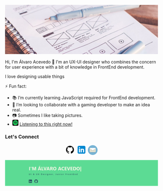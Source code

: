 ![alt text](./img/head.jpg)


Hi, I'm Álvaro Acevedo 👋
I'm an UX-UI designer who combines the concern for user experience with a bit of knowledge in FrontEnd development.

I love designing usable things

⚡ Fun fact:
- 📚 I’m currently learning JavaScript required for FrontEnd development.
- 🙏 I’m looking to collaborate with a gaming developer to make an idea real.
- 📷 Sometimes I  like taking pictures.
- <a href="https://open.spotify.com/embed/playlist/0pUbvYaeZVB97RDLZK3Wqu"><img src="./img/spotify.png" width="20" alt="Spotify"/></a> [Listening to this right now!](https://open.spotify.com/embed/playlist/0pUbvYaeZVB97RDLZK3Wqu "SuperHot Playlist")

	
### Let's Connect	
<p align="center">
	<a href="https://github.com/elasticalva"><img src="./img/github.png" width="32" alt="GitHub"/></a>
	<a href="https://www.linkedin.com/in/alvaroacevedo/"><img src="./img/linkedin.png" width="34" alt="LinkedIn"/></a>
	<a href="mailto:aacemau@gmail.com"><img src="./img/mail.png" width="32" alt="email"/></a>
</p>

<a href="https://elasticalva.github.io/ux-ui-portfolio-alvaroacevedo/">![](./img/repository2.png "Álvaro Acevedo Portfolio")</a>
